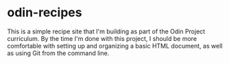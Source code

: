 # odin-recipes
This is a simple recipe site that I'm building as part of the Odin Project curriculum. By the time I'm done with this project, I should be more comfortable with setting up and organizing a basic HTML document, as well as using Git from the command line.
